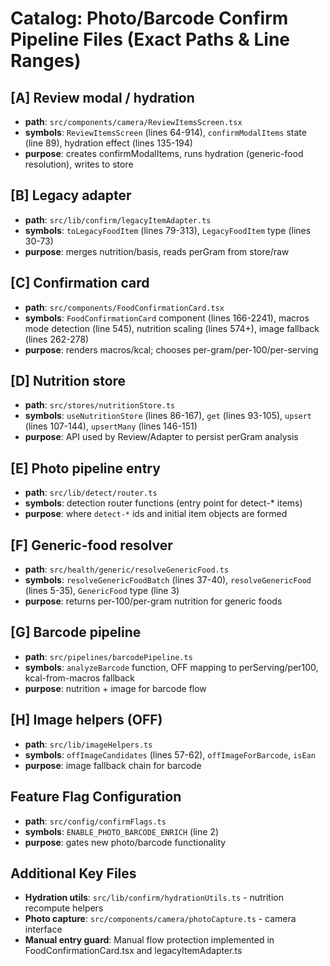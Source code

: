# Catalog: Photo/Barcode Confirm Pipeline Files (Exact Paths & Line Ranges)

## [A] Review modal / hydration
- **path**: `src/components/camera/ReviewItemsScreen.tsx`
- **symbols**: `ReviewItemsScreen` (lines 64-914), `confirmModalItems` state (line 89), hydration effect (lines 135-194)
- **purpose**: creates confirmModalItems, runs hydration (generic-food resolution), writes to store

## [B] Legacy adapter
- **path**: `src/lib/confirm/legacyItemAdapter.ts`
- **symbols**: `toLegacyFoodItem` (lines 79-313), `LegacyFoodItem` type (lines 30-73)
- **purpose**: merges nutrition/basis, reads perGram from store/raw

## [C] Confirmation card
- **path**: `src/components/FoodConfirmationCard.tsx`
- **symbols**: `FoodConfirmationCard` component (lines 166-2241), macros mode detection (line 545), nutrition scaling (lines 574+), image fallback (lines 262-278)
- **purpose**: renders macros/kcal; chooses per-gram/per-100/per-serving

## [D] Nutrition store
- **path**: `src/stores/nutritionStore.ts`
- **symbols**: `useNutritionStore` (lines 86-167), `get` (lines 93-105), `upsert` (lines 107-144), `upsertMany` (lines 146-151)
- **purpose**: API used by Review/Adapter to persist perGram analysis

## [E] Photo pipeline entry
- **path**: `src/lib/detect/router.ts`
- **symbols**: detection router functions (entry point for detect-* items)
- **purpose**: where `detect-*` ids and initial item objects are formed

## [F] Generic-food resolver
- **path**: `src/health/generic/resolveGenericFood.ts`
- **symbols**: `resolveGenericFoodBatch` (lines 37-40), `resolveGenericFood` (lines 5-35), `GenericFood` type (line 3)
- **purpose**: returns per-100/per-gram nutrition for generic foods

## [G] Barcode pipeline
- **path**: `src/pipelines/barcodePipeline.ts`
- **symbols**: `analyzeBarcode` function, OFF mapping to perServing/per100, kcal-from-macros fallback
- **purpose**: nutrition + image for barcode flow

## [H] Image helpers (OFF)
- **path**: `src/lib/imageHelpers.ts`
- **symbols**: `offImageCandidates` (lines 57-62), `offImageForBarcode`, `isEan`
- **purpose**: image fallback chain for barcode

## Feature Flag Configuration
- **path**: `src/config/confirmFlags.ts`
- **symbols**: `ENABLE_PHOTO_BARCODE_ENRICH` (line 2)
- **purpose**: gates new photo/barcode functionality

## Additional Key Files
- **Hydration utils**: `src/lib/confirm/hydrationUtils.ts` - nutrition recompute helpers
- **Photo capture**: `src/components/camera/photoCapture.ts` - camera interface
- **Manual entry guard**: Manual flow protection implemented in FoodConfirmationCard.tsx and legacyItemAdapter.ts